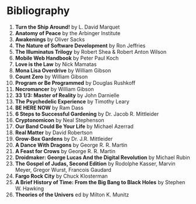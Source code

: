 # Bibliography

1. **Turn the Ship Around!** by L. David Marquet
1. **Anatomy of Peace** by the Arbinger Institute
1. **Awakenings** by Oliver Sacks
1. **The Nature of Software Development** by Ron Jeffries
1. **The Illuminatus Trilogy** by Robert Shea & Robert Anton Wilson
1. **Mobile Web Handbook** by Peter Paul Koch
1. **Love is the Law** by Nick Mamatas
1. **Mona Lisa Overdrive** by William Gibson
1. **Count Zero** by William Gibson
1. **Program or Be Programmed** by Douglas Rushkoff
1. **Necromancer** by William Gibson
1. **33 1/3: Master of Reality** by John Darnielle
1. **The Psychedelic Experience** by Timothy Leary
1. **BE HERE NOW** by Ram Dass
1. **6 Steps to Successful Gardening** by Dr. Jacob R. Mittleider
1. **Cryptonomicon** by Neal Stephenson
1. **Our Band Could Be Your Life** by Michael Azerrad
1. **Real Matter** by David Robertson
1. **Grow-Box Gardens** by Dr. J.R. Mittleider
1. **A Dance With Dragons** by George R. R. Martin
1. **A Feast for Crows** by George R. R. Martin
1. **Droidmaker: George Lucas And the Digital Revolution** by Michael Rubin
1. **The Gospel of Judas, Second Edition** by  Rodolphe Kasser, Marvin Meyer, Gregor Wurst, Francois Gaudard
1. **Fargo Rock City** by Chuck Klosterman
1. **A Brief History of Time: From the Big Bang to Black Holes** by Stephen W. Hawking
1. **Theories of the Univers** ed by Milton K. Munitz
